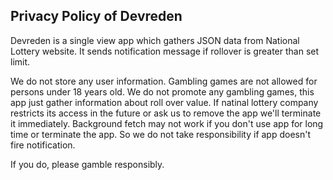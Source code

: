 ## Privacy Policy of Devreden 

Devreden is a single view app which gathers JSON data from National Lottery website. 
It sends notification message if rollover is greater than set limit.

We do not store any user information. Gambling games are not allowed for persons under 18 years old. 
We do not promote any gambling games, this app just gather information about roll over value. 
If natinal lottery company restricts its access in the future or ask us to remove the app we'll terminate it immediately. 
Background fetch may not work if you don't use app for long time or terminate the app. So we do not take responsibility if 
app doesn't fire notification. 

If you do, please gamble responsibly. 
